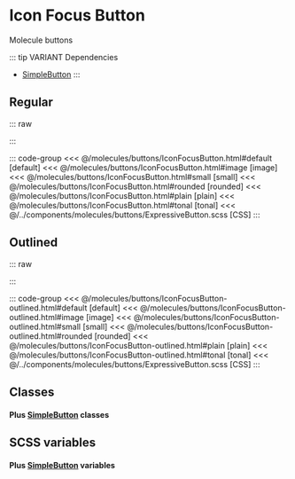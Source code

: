 # Icon Focus Button
<Badge type="tip">Molecule</Badge> <Badge type="info">buttons</Badge>

::: tip VARIANT Dependencies
- [SimpleButton](/atoms/buttons/SimpleButton.md)
:::

## Regular

::: raw
<div class="dev-section">
    <!--@include: ../../molecules/buttons/IconFocusButton.html -->
</div>
:::

::: code-group
<<< @/molecules/buttons/IconFocusButton.html#default [default]
<<< @/molecules/buttons/IconFocusButton.html#image [image]
<<< @/molecules/buttons/IconFocusButton.html#small [small]
<<< @/molecules/buttons/IconFocusButton.html#rounded [rounded]
<<< @/molecules/buttons/IconFocusButton.html#plain [plain]
<<< @/molecules/buttons/IconFocusButton.html#tonal [tonal]
<<< @/../components/molecules/buttons/ExpressiveButton.scss [CSS]
:::


## Outlined

::: raw
<div class="dev-section">
    <!--@include: ../../molecules/buttons/IconFocusButton-outlined.html -->
</div>
:::

::: code-group
<<< @/molecules/buttons/IconFocusButton-outlined.html#default [default]
<<< @/molecules/buttons/IconFocusButton-outlined.html#image [image]
<<< @/molecules/buttons/IconFocusButton-outlined.html#small [small]
<<< @/molecules/buttons/IconFocusButton-outlined.html#rounded [rounded]
<<< @/molecules/buttons/IconFocusButton-outlined.html#plain [plain]
<<< @/molecules/buttons/IconFocusButton-outlined.html#tonal [tonal]
<<< @/../components/molecules/buttons/ExpressiveButton.scss [CSS]
:::

## Classes
#### Plus [SimpleButton](/atoms/buttons/SimpleButton) classes

## SCSS variables
#### Plus [SimpleButton](/atoms/buttons/SimpleButton) variables

<style lang="scss">
@use "docs/theme.scss" as theme;
@use "components/molecules/buttons/IconFocusButton.scss" as * with (
    $color: theme.$primary-color,
    $active-color: theme.$secondary-color,
);
</style>